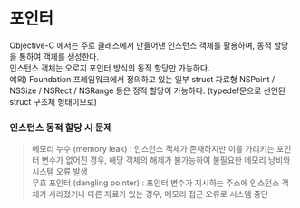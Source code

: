 # 포인터

Objective-C 에서는 주로 클래스에서 만들어낸 인스턴스 객체를 활용하며, 동적 할당을 통하여 객체를 생성한다.<br>
인스턴스 객체는 오로지 포인터 방식의 동적 할당만 가능하다.<br>
예외) Foundation 프레임워크에서 정의하고 있는 일부 struct 자료형 NSPoint / NSSize / NSRect / NSRange 등은 정적 할당이 가능하다. (typedef문으로 선언된 struct 구조체 형태이므로)

### 인스턴스 동적 할당 시 문제
> 메모리 누수 (memory leak) : 인스턴스 객체가 존재하지만 이를 가리키는 포인터 변수가 없어진 경우, 해당 객체의 해제가 불가능하여 불필요한 메모리 낭비와 시스템 오류 발생<br>
> 무효 포인터 (dangling pointer) : 포인터 변수가 지시하는 주소에 인스턴스 객체가 사라졌거나 다른 자료가 있는 경우, 메모리 접근 오류로 시스템 중단<br>
